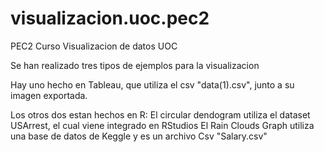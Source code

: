 # visualizacion.uoc.pec2
PEC2 Curso Visualizacion de datos UOC

Se han realizado tres tipos de ejemplos para la visualizacion

Hay uno hecho en Tableau, que utiliza el csv "data(1).csv", junto a su imagen exportada.

Los otros dos estan hechos en R:
El circular dendogram utiliza el dataset USArrest, el cual viene integrado en RStudios
El Rain Clouds Graph utiliza una base de datos de Keggle y es un archivo Csv "Salary.csv"
